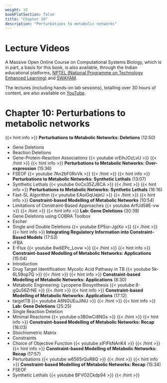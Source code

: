 ```yaml
---
weight: 10
bookFlatSection: false
title: "Chapter 10"
description: "Perturbations to metabolic networks"
---
```


# Lecture Videos

A Massive Open Online Course on Computational Systems Biology, which is in part, a basis for this book, is also available, through the Indian educational platforms, [NPTEL (National Programme on Technology Enhanced Learning)](https://nptel.ac.in/) and [SWAYAM](https://swayam.gov.in/). 

The lectures (including hands-on lab sessions), totalling over 30 hours of content, are also available on [YouTube](https://www.youtube.com/playlist?list=PLHkR7OTZy5OPhDKvFJ_Xc-PuQFw4-oCZ4).

# Chapter 10: Perturbations to metabolic networks

{{< hint info >}}
**Perturbations to Metabolic Networks: Deletions** (12:50)  
 - Gene Deletions
 - Reaction Deletions
 - Gene-Protein-Reaction Associations
{{< youtube vrEihJOzLvU >}}
{{< /hint >}}
{{< hint info >}}
**Perturbations to Metabolic Networks: Over-expression** (15:36)  
 - FSEOF
{{< youtube 7An2bF0RvVk >}}
{{< /hint >}}
{{< hint info >}}
**Perturbations to Metabolic Networks: Synthetic Lethals** (13:07)  
 - Synthetic Lethals
{{< youtube 0oCo35ZJ8CA >}}
{{< /hint >}}
{{< hint info >}}
**Perturbations to Metabolic Networks: Synthetic Lethals** (16:16)  
 - Fast-SL Algorithm
{{< youtube EAoiGqUejeU >}}
{{< /hint >}}
{{< hint info >}}
**Constraint-based Modelling of Metabolic Networks** (10:54)  
 - Limitations of Constraint-Based Approaches
{{< youtube ArfUd58E-vw >}}
{{< /hint >}}
{{< hint info >}}
**Lab: Gene Deletions** (30:39)  
 - Gene Deletions using COBRA Toolbox
 - Escher
 - Single and Double Deletions
{{< youtube EP5ur-JgtXo >}}
{{< /hint >}}
{{< hint info >}}
**Integrating Regulatory Information into Constraint-Based Models** (17:53)  
 - rFBA
 - E-Flux
{{< youtube 8w6EPc_Lovw >}}
{{< /hint >}}
{{< hint info >}}
**Constraint-based Modelling of Metabolic Networks: Applications** (15:04)  
 - Introduction
 - Drug Target Identification: Mycolic Acid Pathway in TB
{{< youtube 5k-6L59op7Q >}}
{{< /hint >}}
{{< hint info >}}
**Constraint-based Modelling of Metabolic Networks: Applications** (8:30)  
 - Metabolic Engineering: Lycopene Biosynthesis
{{< youtube 8-gQu56ZrNE >}}
{{< /hint >}}
{{< hint info >}}
**Constraint-based Modelling of Metabolic Networks: Applications** (17:12)  
 - targetTB
{{< youtube A6NGUEuJiNU >}}
{{< /hint >}}
{{< hint info >}}
**Lab: Gene Deletions** (25:25)  
 - Single Reaction Deletion
 - Minimal Reactome
{{< youtube o3B0wCi8NGs >}}
{{< /hint >}}
{{< hint info >}}
**Constraint-based Modelling of Metabolic Networks: Recap** (16:03)  
 - Stoichiometric Matrix
 - Constraints
 - Choice of Objective Function
{{< youtube xIFIFkNAnK4 >}}
{{< /hint >}}
{{< hint info >}}
**Constraint-based Modelling of Metabolic Networks: Recap** (17:57)  
 - Perturbations
{{< youtube w6565rQuR8Q >}}
{{< /hint >}}
{{< hint info >}}
**Constraint-based Modelling of Metabolic Networks: Recap** (15:34)  
 - FSEOF
 - Synthetic Lethals
{{< youtube BFVO2Ckdp94 >}}
{{< /hint >}}
